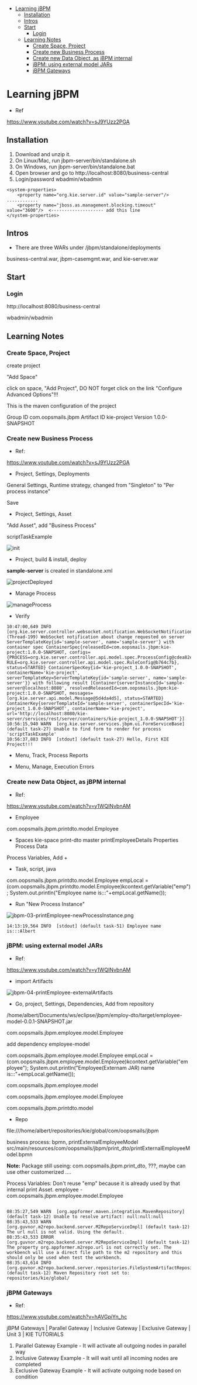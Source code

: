 
- [Learning jBPM](#learning-jbpm)
  - [Installation](#installation)
  - [Intros](#intros)
  - [Start](#start)
    - [Login](#login)
  - [Learning Notes](#learning-notes)
    - [Create Space, Project](#create-space-project)
    - [Create new Business Process](#create-new-business-process)
    - [Create new Data Object, as jBPM internal](#create-new-data-object-as-jbpm-internal)
    - [jBPM: using external model JARs](#jbpm-using-external-model-jars)
    - [jBPM Gateways](#jbpm-gateways)


# Learning jBPM

- Ref

https://www.youtube.com/watch?v=sJ9YUzz2PGA

## Installation


1. Download and unzip it.
2. On Linux/Mac, run jbpm-server/bin/standalone.sh
3. On Windows, run jbpm-server/bin/standalone.bat
4. Open browser and go to http://localhost:8080/business-central
5. Login/password wbadmin/wbadmin

```
<system-properties>
    <property name="org.kie.server.id" value="sample-server"/>
............
    <property name="jboss.as.management.blocking.timeout" value="3600"/>  <-------------------- add this line
</system-properties>
```

## Intros

- There are three WARs under /jbpm/standalone/deployments

business-central.war, jbpm-casemgmt.war, and kie-server.war

## Start

### Login

http://localhost:8080/business-central

wbadmin/wbadmin

## Learning Notes

### Create Space, Project
create project

"Add Space"

click on space, "Add Project", DO NOT forget click on the link "Configure Advanced Options"!!!

This is the maven configuration of the project

Group ID
com.oopsmails.jbpm
Artifact ID
kie-project
Version
1.0.0-SNAPSHOT


### Create new Business Process

- Ref:

https://www.youtube.com/watch?v=sJ9YUzz2PGA

- Project, Settings, Deployments

General Settings, Runtime strategy, changed from "Singleton" to "Per process instance"

Save

- Project, Settings, Asset

"Add Asset", add "Business Process"

scriptTaskExample

![init](jbpm-00-sampleProject-init.png)

- Project, build & install, deploy


**sample-server** is created in standalone.xml

![projectDeployed](jbpm-01-sampleProject-projectDeployed.png)


- Manage Process

![manageProcess](jbpm-02-sampleProject-manageProcess.png)

- Verify

```
10:47:00,649 INFO  [org.kie.server.controller.websocket.notification.WebSocketNotificationService] (Thread-199) WebSocket notification about change requested on server ServerTemplateKey{id='sample-server', name='sample-server'} with container spec ContainerSpec{releasedId=com.oopsmails.jbpm:kie-project:1.0.0-SNAPSHOT, configs={PROCESS=org.kie.server.controller.api.model.spec.ProcessConfig@cdea82e7, RULE=org.kie.server.controller.api.model.spec.RuleConfig@b764c7b}, status=STARTED} ContainerSpecKey{id='kie-project_1.0.0-SNAPSHOT', containerName='kie-project', serverTemplateKey=ServerTemplateKey{id='sample-server', name='sample-server'}} with following result [Container{serverInstanceId='sample-server@localhost:8080', resolvedReleasedId=com.oopsmails.jbpm:kie-project:1.0.0-SNAPSHOT, messages=[org.kie.server.api.model.Message@5d4da4d5], status=STARTED} ContainerKey{serverTemplateId='sample-server', containerSpecId='kie-project_1.0.0-SNAPSHOT', containerName='kie-project', url='http://localhost:8080/kie-server/services/rest/server/containers/kie-project_1.0.0-SNAPSHOT'}]
10:56:15,940 WARN  [org.kie.server.services.jbpm.ui.FormServiceBase] (default task-27) Unable to find form to render for process 'scriptTaskExample'
10:56:37,883 INFO  [stdout] (default task-27) Hello, First KIE Project!!!
```

- Menu, Track, Process Reports

- Menu, Manage, Execution Errors


### Create new Data Object, as jBPM internal

- Ref:

https://www.youtube.com/watch?v=y1WQINvbnAM

- Employee

com.oopsmails.jbpm.printdto.model.Employee

- Spaces  kie-space  print-dto   master   printEmployeeDetails Properties Process Data

Process Variables, Add +

- Task, script, java

com.oopsmails.jbpm.printdto.model.Employee empLocal = (com.oopsmails.jbpm.printdto.model.Employee)kcontext.getVariable("emp");
System.out.println("Employee name is:::"+empLocal.getName());

- Run "New Process Instance"


![jbpm-03-printEmployee-newProcessInstance.png](jbpm-03-printEmployee-newProcessInstance.png)

```
14:13:19,564 INFO  [stdout] (default task-51) Employee name is:::Albert
```

### jBPM: using external model JARs

- Ref:

https://www.youtube.com/watch?v=y1WQINvbnAM

- import Artifacts

![jbpm-04-printEmployee-externalArtifacts](jbpm-04-printEmployee-externalArtifacts)

- Go, project, Settings, Dependencies, Add from repository

/home/albert/Documents/ws/eclipse/jbpm/employ-dto/target/employee-model-0.0.1-SNAPSHOT.jar

com.oopsmails.jbpm.employee.model.Employee

add dependency employee-model

com.oopsmails.jbpm.employee.model.Employee empLocal = (com.oopsmails.jbpm.employee.model.Employee)kcontext.getVariable("employee");
System.out.println("Employee(Externam JAR) name is:::"+empLocal.getName());


com.oopsmails.jbpm.employee.model

com.oopsmails.jbpm.employee.model.Employee

com.oopsmails.jbpm.printdto.model

- Repo

file:///home/albert/repositories/kie/global/com/oopsmails/jbpm


business process: bpmn, printExternalEmployeeModel
src/main/resources/com/oopsmails/jbpm/print_dto/printExternalEmployeeModel.bpmn

**Note:** 
Package still useing: com.oopsmails.jbpm.print_dto, ???, maybe can use other customerized ....

Process Variables: Don't reuse "emp" because it is already used by that internal print Asset.
employee - com.oopsmails.jbpm.employee.model.Employee


```

08:35:27,549 WARN  [org.appformer.maven.integration.MavenRepository] (default task-12) Unable to resolve artifact: null:null:null
08:35:43,533 WARN  [org.guvnor.m2repo.backend.server.M2RepoServiceImpl] (default task-12) The url null is not valid. Using the default.
08:35:43,533 ERROR [org.guvnor.m2repo.backend.server.M2RepoServiceImpl] (default task-12) The property org.appformer.m2repo.url is not correctly set. The workbench will use a direct file path to the m2 repository and this should only be used when test the workbench.
08:35:43,614 INFO  [org.guvnor.m2repo.backend.server.repositories.FileSystemArtifactRepository] (default task-12) Maven Repository root set to: repositories/kie/global/
```

### jBPM Gateways

- Ref:

https://www.youtube.com/watch?v=hAVGpiYn_hc

jBPM Gateways | Parallel Gateway | Inclusive Gateway | Exclusive Gateway | Unit 3 | KIE TUTORIALS

1. Parallel Gateway Example - It will activate           all outgoing nodes in parallel way
2. Inclusive Gateway Example - It will wait until all incoming nodes are completed
3. Exclusive Gateway Example - It will activate outgoing node based on condition







